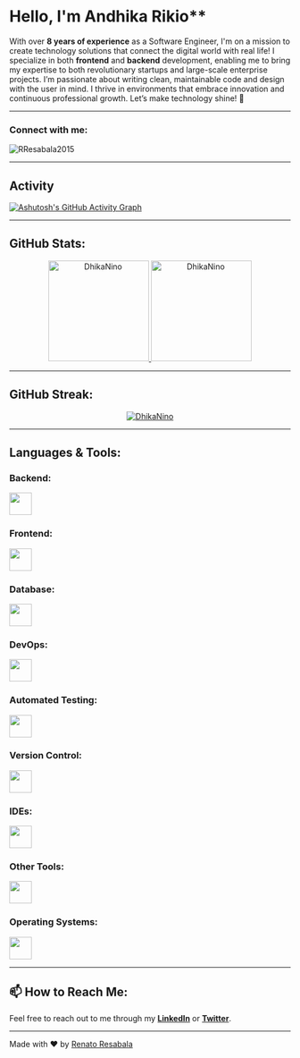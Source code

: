 # Hello, I'm Andhika Rikio**

With over **8 years of experience** as a Software Engineer, I'm on a mission to create technology solutions that connect the digital world with real life! I specialize in both **frontend** and **backend** development, enabling me to bring my expertise to both revolutionary startups and large-scale enterprise projects. I’m passionate about writing clean, maintainable code and design with the user in mind. I thrive in environments that embrace innovation and continuous professional growth. Let’s make technology shine! 🚀

---

### Connect with me:
<p align="left">
  <a href="https://twitter.com/RenatoResabala" target="_blank"><i class="devicon-twitter-original" alt="Renato_Resabala" height="40" width="40"></i></a>
  <a href="https://www.linkedin.com/in/renato-r-611795133/" target="_blank"><i class="devicon-linkedin-plain colored" alt="Renato_Resabala" height="40" width="40"></i></a>
</p>

<p align="left"> 
  <img src="https://komarev.com/ghpvc/?username=RResabala2015&label=Profile%20views&color=0e75b6&style=flat" alt="RResabala2015" />
</p>

---

## Activity

[![Ashutosh's GitHub Activity Graph](https://github-readme-activity-graph.vercel.app/graph?username=RResabala2015&bg_color=100f0f&color=4c5e9e&line=4c569e&point=403e41&area=true&hide_border=true)](https://github.com/ashutosh00710/github-readme-activity-graph)

---

## GitHub Stats:
<div align="center">
  <a href="https://github.com/DhikaNino">
    <img height="180em" src="https://github-readme-stats.vercel.app/api/top-langs?username=DhikaNino&show_icons=true&locale=en&layout=compact&theme=tokyonight" alt="DhikaNino"/>
    <img height="180em" src="https://github-readme-stats.vercel.app/api?username=DhikaNino&show_icons=true&locale=en&layout=compact&theme=tokyonight" alt="DhikaNino"/>
  </a>
</div>

---

## GitHub Streak:
<p align="center">
  <a href="https://github.com/RResabala2015">
    <img src="https://github-readme-streak-stats.herokuapp.com/?user=DhikaNino&&theme=tokyonight" alt="DhikaNino" />
  </a>
</p>

---

## Languages & Tools:

### Backend:
<img height="40" src="https://skillicons.dev/icons?i=php,java,cs,net,python,laravel,spring,maven,hibernate,nodejs,fastapi,flask,express,nginx,vite"/>

### Frontend:
<img height="40" src="https://skillicons.dev/icons?i=vue,vuetify,react,mui,bootstrap,html,css,sass,js,ts,figma"/>

### Database:
<img height="40" src="https://skillicons.dev/icons?i=mysql,postgresql,mongodb,elasticsearch"/>

### DevOps:
<img height="40" src="https://skillicons.dev/icons?i=docker,kubernetes,gcp,terraform,jenkins,githubactions,gitlab"/>

### Automated Testing:
<img height="40" src="https://skillicons.dev/icons?i=selenium,jest,pytest,phpunit"/>

### Version Control:
<img height="40" src="https://skillicons.dev/icons?i=git,github,gitlab,bitbucket"/>

### IDEs:
<img height="40" src="https://skillicons.dev/icons?i=vscode,phpstorm,eclipse,visualstudio,webstorm,sublime"/>

### Other Tools:
<img height="40" src="https://skillicons.dev/icons?i=rabbitmq,grafana,bash"/>

### Operating Systems:
<img height="40" src="https://skillicons.dev/icons?i=windows,ubuntu,debian,kali,mac"/>

---

## 📫 How to Reach Me:
Feel free to reach out to me through my **[LinkedIn](https://www.linkedin.com/in/renato-r-611795133/)** or **[Twitter](https://twitter.com/RenatoResabala)**.

---

Made with ❤️ by [Renato Resabala](https://github.com/RResabala2015)
